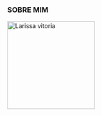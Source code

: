 ### SOBRE MIM


<img src= "https://blog.rocketseat.com.br/content/images/2019/03/5_ferramentas_em_alta_para_desenvolvedores_React.png" alt="Larissa vitoria" width="200">